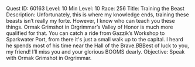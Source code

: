 Quest ID: 60163
Level: 10
Min Level: 10
Race: 256
Title: Training the Beast
Description: Unfortunately, this is where my knowledge ends, training these beasts isn’t really my forte. However, I know who can teach you these things. Ormak Grimshot in Orgrimmar’s Valley of Honor is much more qualified for that. You can catch a ride from Gazzik’s Workshop to Sparkwater Port, from there it's just a small walk up to the capital. I heard he spends most of his time near the Hall of the Brave.$B$BBest of luck to you, my friend! I’ll miss you and your glorious BOOMS dearly.
Objective: Speak with Ormak Grimshot in Orgrimmar.
